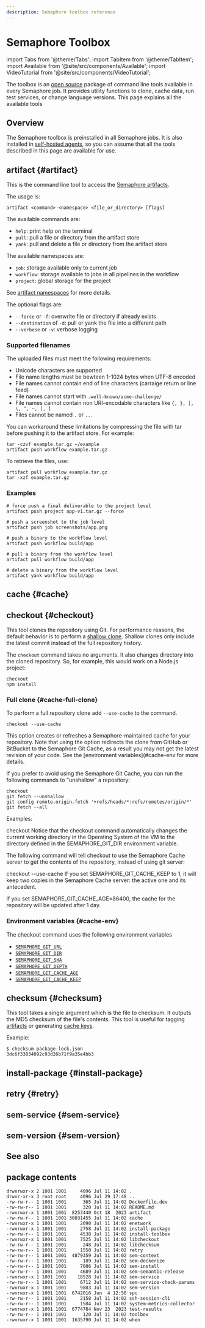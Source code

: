 ```yaml
---
description: Semaphore toolbox reference
---
```


# Semaphore Toolbox

import Tabs from '@theme/Tabs';
import TabItem from '@theme/TabItem';
import Available from '@site/src/components/Available';
import VideoTutorial from '@site/src/components/VideoTutorial';

The toolbox is an [open source](https://github.com/semaphoreci/toolbox) package of command line tools available in every Semaphore job. It provides utility functions to clone, cache data, run test services, or change language versions. This page explains all the available tools

## Overview

The Semaphore toolbox is preinstalled in all Semaphore jobs. It is also installed in [self-hosted agents](../using-semaphore/self-hosted), so you can assume that all the tools described in this page are available for use.

## artifact {#artifact}

This is the command line tool to access the [Semaphore artifacts](../using-semaphore/artifacts).

The usage is:

```shell
artifact <command> <namespace> <file_or_directory> [flags]
```

The available commands are:

- `help`: print help on the terminal
- `pull`: pull a file or directory from the artifact store
- `yank`: pull and delete a file or directory from the artifact store

The available namespaces are:

- `job`: storage available only to current job
- `workflow`: storage available to jobs in all pipelines in the workflow
- `project`: global storage for the project

See [artifact namespaces](../using-semaphore/artifacts#namespaces) for more details.

The optional flags are:
- `--force` or `-f`: overwrite file or directory if already exists
- `--destination` of `-d`: pull or yank the file into a different path
- `--verbose` or `-v`: verbose logging

### Supported filenames

The uploaded files must meet the following requirements:

- Unicode characters are supported
- File name lengths must be bewteen 1-1024 bytes when UTF-8 encoded
- File names cannot contain end of line characters (carraige return or line feed)
- File names cannot start with `.well-known/acme-challenge/`
- File names cannot contain non URI-encodable characters like `{, }, |, \, ^, ~, [, ]`
- Files cannot be named `.` or `...`

You can workaround these limitations by compressing the file with tar before pushing it to the artifact store. For example: 

```shell title="Creating a tarball before storing the artifact"
tar -czvf example.tar.gz ~/example
artifact push workflow example.tar.gz
```

To retrieve the files, use:

```shell title="Retrieving the tarball"
artifact pull workflow example.tar.gz
tar -xzf example.tar.gz
```

### Examples

```shell title="Artifact usage examples"
# force push a final deliverable to the project level
artifact push project app-v1.tar.gz --force

# push a screenshot to the job level
artifact push job screenshots/app.png

# push a binary to the workflow level 
artifact push workflow build/app

# pull a binary from the workflow level 
artifact pull workflow build/app

# delete a binary from the workflow level 
artifact yank workflow build/app
```

## cache {#cache}

## checkout {#checkout}

This tool clones the repository using Git. For performance reasons, the default behavior is to perform a [shallow clone](https://git-scm.com/docs/shallow). Shallow clones only include the latest commit instead of the full repository history.

The `checkout` command takes no arguments. It also changes directory into the cloned repository. So, for example, this would work on a Node.js project:

```shell title="No need to cd into the cloned repository"
checkout
npm install
```

### Full clone {#cache-full-clone}

To perform a full repository clone add `--use-cache` to the command.

```shell
checkout --use-cache
```

This option creates or refreshes a Semaphore-maintained cache for your repository. Note that using the option redirects the clone from GitHub or BitBucket to the Semaphore Git Cache, as a result you may not get the latest revision of your code. See the [environment variables](#cache-env for more details.

If you prefer to avoid using the Semaphore Git Cache, you can run the following commands to "unshallow" a repository:

```shell
checkout
git fetch --unshallow
git config remote.origin.fetch '+refs/heads/*:refs/remotes/origin/*'
git fetch --all
```



Examples:


checkout
Notice that the checkout command automatically changes the current working directory in the Operating System of the VM to the directory defined in the SEMAPHORE_GIT_DIR environment variable.

The following command will tell checkout to use the Semaphore Cache server to get the contents of the repository, instead of using git server:


checkout --use-cache
If you set SEMAPHORE_GIT_CACHE_KEEP to 1, it will keep two copies in the Semaphore Cache server: the active one and its antecedent.

If you set SEMAPHORE_GIT_CACHE_AGE=86400, the cache for the repository will be updated after 1 day.

### Environment variables {#cache-env}

The checkout command uses the following environment variables

- [`SEMAPHORE_GIT_URL`](./env-vars#git-url)
- [`SEMAPHORE_GIT_DIR`](./env-vars#git-dir)
- [`SEMAPHORE_GIT_SHA`](./env-vars#git-sha)
- [`SEMAPHORE_GIT_DEPTH`](./env-vars#git-depth)
- [`SEMAPHORE_GIT_CACHE_AGE`](./env-vars#git-cache-age)
- [`SEMAPHORE_GIT_CACHE_KEEP`](./env-vars#git-cache-keep)

## checksum {#checksum}

This tool takes a single argument which is the file to checksum. It outputs the MD5 checksum of the file's contents. This tool is useful for tagging [artifacts](../using-semaphore/artifacts) or generating [cache keys](../using-semaphore/optimization/cache).

Example:

```shell title="Checksumming package-lock.json"
$ checksum package-lock.json
3dc6f33834092c93d26b71f9a35e4bb3
```

## install-package {#install-package}


## retry {#retry}



## sem-service {#sem-service}

## sem-version {#sem-version}

## See also

## package contents

```shell
drwxrwxr-x 2 1001 1001     4096 Jul 11 14:02 .
drwxr-xr-x 3 root root     4096 Jul 29 17:48 ..
-rw-rw-r-- 1 1001 1001      365 Jul 11 14:02 Dockerfile.dev
-rw-rw-r-- 1 1001 1001      320 Jul 11 14:02 README.md
-rwxrwxr-x 1 1001 1001  8253440 Oct 18  2023 artifact
-rw-rw-r-- 1 1001 1001 30031455 Jul 11 14:02 cache
-rwxrwxr-x 1 1001 1001     2090 Jul 11 14:02 enetwork
-rwxrwxr-x 1 1001 1001     2758 Jul 11 14:02 install-package
-rw-rw-r-- 1 1001 1001     4538 Jul 11 14:02 install-toolbox
-rwxrwxr-x 1 1001 1001     7525 Jul 11 14:02 libcheckout
-rw-rw-r-- 1 1001 1001      248 Jul 11 14:02 libchecksum
-rw-rw-r-- 1 1001 1001     1550 Jul 11 14:02 retry
-rw-rw-r-- 1 1001 1001  4879359 Jul 11 14:02 sem-context
-rw-rw-r-- 1 1001 1001      189 Jul 11 14:02 sem-dockerize
-rw-rw-r-- 1 1001 1001     7086 Jul 11 14:02 sem-install
-rw-rw-r-- 1 1001 1001     4689 Jul 11 14:02 sem-semantic-release
-rwxrwxr-x 1 1001 1001    18528 Jul 11 14:02 sem-service
-rw-rw-r-- 1 1001 1001     6712 Jul 11 14:02 sem-service-check-params
-rwxrwxr-x 1 1001 1001     9883 Jul 11 14:02 sem-version
-rwxrwxr-x 1 1001 1001  6742016 Jun  4 12:50 spc
-rw-rw-r-- 1 1001 1001     2158 Jul 11 14:02 ssh-session-cli
-rw-rw-r-- 1 1001 1001     1584 Jul 11 14:02 system-metrics-collector
-rwxrwxr-x 1 1001 1001  6774784 Nov 23  2023 test-results
-rw-rw-r-- 1 1001 1001      120 Jul 11 14:02 toolbox
-rwxrwxr-x 1 1001 1001  1635790 Jul 11 14:02 when
```